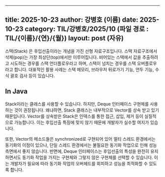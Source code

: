  ---
 title: 2025-10-23
 author: 강병호 (이름)
 date: 2025-10-23
 category: TIL/강병호/2025/10 (파일 경로 : TIL/{이름}/{연}/{월})
 layout: post (자유)
 ---

스택(Stack) 은 후입선출이라는 개념을 가진 선형 자료구조입니다. 스택 자료구조에서 삭제(pop)는 가장 최상단(top)에서만 이루어집니다. 비어있는 스택에서 값을 추출하려고 시도하는 경우를 스택 언더플로우라고 하며, 스택이 넘치는 경우를 스택 오버플로우라고 합니다. 대표적인 활용 사례는 스택 메모리, 브라우저 뒤로가기 기능, 언두 기능, 수식 괄호 검사 등이 있습니다.

## In Java
Stack이라는 클래스를 사용할 수 있습니다. 하지만, Deque 인터페이스 구현체를 사용하는 것이 권장됩니다. 왜냐하면, Stack 클래스는 내부적으로 Vector를 상속 받고 있기 때문입니다. Vector를 상속받은 Stack은 인덱스를 통한 접근, 삽입, 제거 등이 실질적으로 가능합니다. 이는 후입선출 특징에 맞지 않기 때문에 개발자가 실수할 여지가 있습니다.

또한, Vector의 메소드들은 synchronized로 구현되어 있어 멀티 스레드 환경에서는 동기화의 이점이 있으나, 단일 스레드 환경에서는 불필요한 동기화 작업으로 인해 성능 측면에서 좋지 않습니다. 반면에, Deque 인터페이스는 후입선출의 특성을 완전히 유지하면서도 동기화 작업을 가지는 구현체와 그렇지 않은 구현체를 선택할 수 있습니다. 이는 개발자가 필요에 따라 동기화 작업의 오버헤드를 회피하고 성능을 최적화할 수 있도록 합니다.
